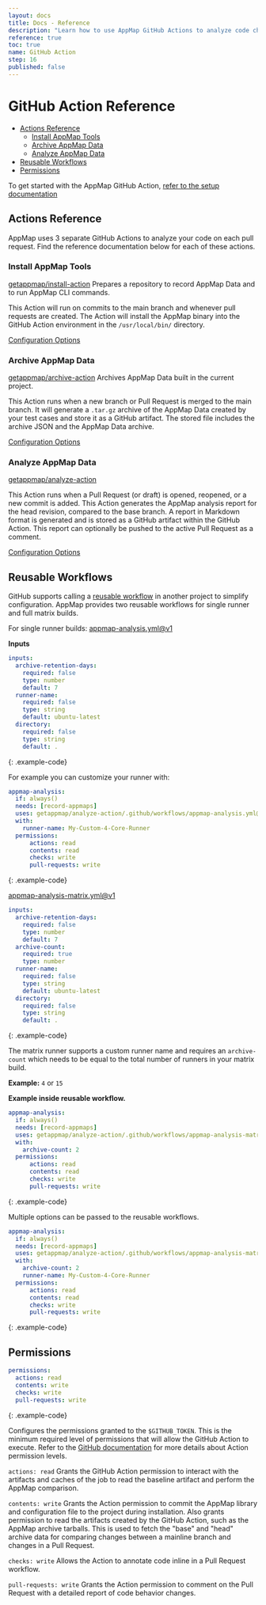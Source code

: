 ```yaml
---
layout: docs
title: Docs - Reference
description: "Learn how to use AppMap GitHub Actions to analyze code changes efficiently. Setup and configure AppMap tools, archive, and analyze AppMap Data for each pull request."
reference: true
toc: true
name: GitHub Action
step: 16
published: false
---
```


# GitHub Action Reference <!-- omit in toc -->

- [Actions Reference](#actions-reference)
  - [Install AppMap Tools](#install-appmap-tools)
  - [Archive AppMap Data](#archive-appmap-data)
  - [Analyze AppMap Data](#analyze-appmap-data)
- [Reusable Workflows](#reusable-workflows)
- [Permissions](#permissions)


<p class="alert alert-info">
To get started with the AppMap GitHub Action,  <a href="/docs/integrations/github-actions">refer to the setup documentation</a>
</p>

## Actions Reference

AppMap uses 3 separate GitHub Actions to analyze your code on each pull request. Find the reference documentation below for each of these actions. 

### Install AppMap Tools
[getappmap/install-action](https://github.com/getappmap/install-action)
Prepares a repository to record AppMap Data and to run AppMap CLI commands. 

This Action will run on commits to the main branch and whenever pull requests are created. The Action will install the AppMap binary into the GitHub Action environment in the `/usr/local/bin/` directory.

[Configuration Options](https://github.com/getappmap/install-action/blob/main/action.yml)

### Archive AppMap Data
[getappmap/archive-action](https://github.com/getappmap/archive-action)
Archives AppMap Data built in the current project. 

This Action runs when a new branch or Pull Request is merged to the main branch. It will generate a `.tar.gz` archive of the AppMap Data created by your test cases and store it as a GitHub artifact. The stored file includes the archive JSON and the AppMap Data archive.

[Configuration Options](https://github.com/getappmap/archive-action/blob/main/action.yml)

### Analyze AppMap Data
[getappmap/analyze-action](https://github.com/getappmap/analyze-action)

This Action runs when a Pull Request (or draft) is opened, reopened, or a new commit is added. This Action generates the AppMap analysis report for the head revision, compared to the base branch. A report in Markdown format is generated and is stored as a GitHub artifact within the GitHub Action. This report can optionally be pushed to the active Pull Request as a comment.

[Configuration Options](https://github.com/getappmap/analyze-action/blob/main/action.yml)

## Reusable Workflows

GitHub supports calling a [reusable workflow](https://docs.github.com/en/actions/using-workflows/reusing-workflows) in another project to simplify configuration.  AppMap provides two reusable workflows for single runner and full matrix builds.

For single runner builds: [appmap-analysis.yml@v1](https://github.com/getappmap/analyze-action/blob/v1/.github/workflows/appmap-analysis.yml)

**Inputs**
```yaml
inputs:
  archive-retention-days:
    required: false
    type: number
    default: 7
  runner-name:
    required: false
    type: string
    default: ubuntu-latest
  directory:
    required: false
    type: string
    default: .
```
{: .example-code}

For example you can customize your runner with:
```yaml
appmap-analysis:
  if: always()
  needs: [record-appmaps]
  uses: getappmap/analyze-action/.github/workflows/appmap-analysis.yml@v1
  with:
    runner-name: My-Custom-4-Core-Runner
  permissions:
      actions: read
      contents: read
      checks: write
      pull-requests: write
```
{: .example-code}

[appmap-analysis-matrix.yml@v1](https://github.com/getappmap/analyze-action/blob/v1/.github/workflows/appmap-analysis-matrix.yml)

```yaml
inputs:
  archive-retention-days:
    required: false
    type: number
    default: 7
  archive-count:
    required: true
    type: number
  runner-name:
    required: false
    type: string
    default: ubuntu-latest
  directory:
    required: false
    type: string
    default: .
```
{: .example-code}

The matrix runner supports a custom runner name and requires an `archive-count` which needs to be equal to the total number of runners in your matrix build. 

**Example:** `4` or `15`

**Example inside reusable workflow.**
```yaml
appmap-analysis:
  if: always()
  needs: [record-appmaps]
  uses: getappmap/analyze-action/.github/workflows/appmap-analysis-matrix.yml@v1
  with:
    archive-count: 2
  permissions:
      actions: read
      contents: read
      checks: write
      pull-requests: write
```
{: .example-code}

Multiple options can be passed to the reusable workflows.

```yaml
appmap-analysis:
  if: always()
  needs: [record-appmaps]
  uses: getappmap/analyze-action/.github/workflows/appmap-analysis-matrix.yml@v1
  with:
    archive-count: 2
    runner-name: My-Custom-4-Core-Runner
  permissions:
      actions: read
      contents: read
      checks: write
      pull-requests: write
```
{: .example-code}

## Permissions

```yaml
permissions:
  actions: read
  contents: write
  checks: write
  pull-requests: write
```
{: .example-code}

Configures the permissions granted to the `$GITHUB_TOKEN`. This is the minimum required level of permissions that will allow the GitHub Action to execute. Refer to the [GitHub documentation](https://docs.github.com/en/actions/using-jobs/assigning-permissions-to-jobs) for more details about Action permission levels.

`actions: read` Grants the GitHub Action permission to interact with the artifacts and caches of the job to read the baseline artifact and perform the AppMap comparison.

`contents: write` Grants the Action permission to commit the AppMap library and configuration file to the project during installation. Also grants permission to read the artifacts created by the GitHub Action, such as the AppMap archive tarballs. This is used to fetch the "base" and "head" archive data for comparing changes between a mainline branch and changes in a Pull Request.

`checks: write` Allows the Action to annotate code inline in a Pull Request workflow.

`pull-requests: write` Grants the Action permission to comment on the Pull Request with a detailed report of code behavior changes.